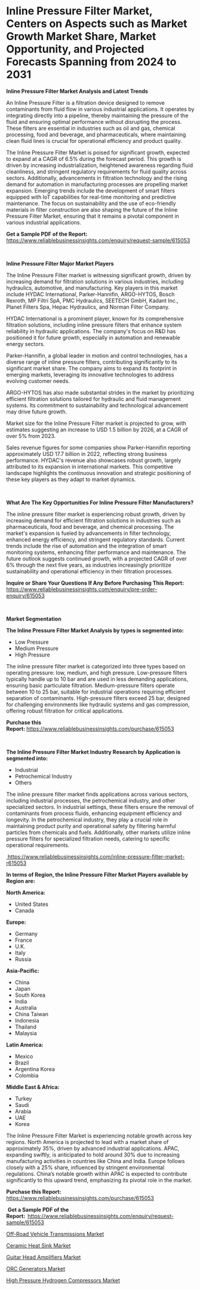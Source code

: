 <p><h1>Inline Pressure Filter Market, Centers on Aspects such as Market Growth Market Share, Market Opportunity, and Projected Forecasts Spanning from 2024 to 2031</h1></p><p><strong>Inline Pressure Filter Market Analysis and Latest Trends</strong></p>
<p><p>An Inline Pressure Filter is a filtration device designed to remove contaminants from fluid flow in various industrial applications. It operates by integrating directly into a pipeline, thereby maintaining the pressure of the fluid and ensuring optimal performance without disrupting the process. These filters are essential in industries such as oil and gas, chemical processing, food and beverage, and pharmaceuticals, where maintaining clean fluid lines is crucial for operational efficiency and product quality.</p><p>The Inline Pressure Filter Market is poised for significant growth, expected to expand at a CAGR of 6.5% during the forecast period. This growth is driven by increasing industrialization, heightened awareness regarding fluid cleanliness, and stringent regulatory requirements for fluid quality across sectors. Additionally, advancements in filtration technology and the rising demand for automation in manufacturing processes are propelling market expansion. Emerging trends include the development of smart filters equipped with IoT capabilities for real-time monitoring and predictive maintenance. The focus on sustainability and the use of eco-friendly materials in filter construction are also shaping the future of the Inline Pressure Filter Market, ensuring that it remains a pivotal component in various industrial applications.</p></p>
<p><strong>Get a Sample PDF of the Report:&nbsp;</strong> <a href="https://www.reliablebusinessinsights.com/enquiry/request-sample/615053?utm_campaign=60&utm_medium=2&utm_source=Github&utm_content=ia&utm_term=01102024&utm_id=inline-pressure-filter">https://www.reliablebusinessinsights.com/enquiry/request-sample/615053</a></p>
<p>&nbsp;</p>
<p><strong>Inline Pressure Filter Major Market Players</strong></p>
<p><p>The Inline Pressure Filter market is witnessing significant growth, driven by increasing demand for filtration solutions in various industries, including hydraulics, automotive, and manufacturing. Key players in this market include HYDAC International, Parker-Hannifin, ARGO-HYTOS, Bosch Rexroth, MP Filtri SpA, PMC Hydraulics, SEETECH GmbH, Kadant Inc., Planet Filters Spa, Hepac Hydraulics, and Norman Filter Company.</p><p>HYDAC International is a prominent player, known for its comprehensive filtration solutions, including inline pressure filters that enhance system reliability in hydraulic applications. The company's focus on R&D has positioned it for future growth, especially in automation and renewable energy sectors.</p><p>Parker-Hannifin, a global leader in motion and control technologies, has a diverse range of inline pressure filters, contributing significantly to its significant market share. The company aims to expand its footprint in emerging markets, leveraging its innovative technologies to address evolving customer needs.</p><p>ARGO-HYTOS has also made substantial strides in the market by prioritizing efficient filtration solutions tailored for hydraulic and fluid management systems. Its commitment to sustainability and technological advancement may drive future growth.</p><p>Market size for the Inline Pressure Filter market is projected to grow, with estimates suggesting an increase to USD 1.5 billion by 2026, at a CAGR of over 5% from 2023. </p><p>Sales revenue figures for some companies show Parker-Hannifin reporting approximately USD 17.7 billion in 2022, reflecting strong business performance. HYDAC's revenue also showcases robust growth, largely attributed to its expansion in international markets. This competitive landscape highlights the continuous innovation and strategic positioning of these key players as they adapt to market dynamics.</p></p>
<p>&nbsp;</p>
<p><strong>What Are The Key Opportunities For Inline Pressure Filter Manufacturers?</strong></p>
<p><p>The inline pressure filter market is experiencing robust growth, driven by increasing demand for efficient filtration solutions in industries such as pharmaceuticals, food and beverage, and chemical processing. The market's expansion is fueled by advancements in filter technology, enhanced energy efficiency, and stringent regulatory standards. Current trends include the rise of automation and the integration of smart monitoring systems, enhancing filter performance and maintenance. The future outlook suggests continued growth, with a projected CAGR of over 6% through the next five years, as industries increasingly prioritize sustainability and operational efficiency in their filtration processes.</p></p>
<p><strong>Inquire or Share Your Questions If Any Before Purchasing This Report:</strong> <a href="https://www.reliablebusinessinsights.com/enquiry/pre-order-enquiry/615053?utm_campaign=60&utm_medium=2&utm_source=Github&utm_content=ia&utm_term=01102024&utm_id=inline-pressure-filter">https://www.reliablebusinessinsights.com/enquiry/pre-order-enquiry/615053</a></p>
<p>&nbsp;</p>
<p><strong>Market Segmentation</strong></p>
<p><strong>The Inline Pressure Filter Market Analysis by types is segmented into:</strong></p>
<p><ul><li>Low Pressure</li><li>Medium Pressure</li><li>High Pressure</li></ul></p>
<p><p>The inline pressure filter market is categorized into three types based on operating pressure: low, medium, and high pressure. Low-pressure filters typically handle up to 10 bar and are used in less demanding applications, ensuring basic particulate filtration. Medium-pressure filters operate between 10 to 25 bar, suitable for industrial operations requiring efficient separation of contaminants. High-pressure filters exceed 25 bar, designed for challenging environments like hydraulic systems and gas compression, offering robust filtration for critical applications.</p></p>
<p><strong>Purchase this Report:&nbsp;</strong><a href="https://www.reliablebusinessinsights.com/purchase/615053?utm_campaign=60&utm_medium=2&utm_source=Github&utm_content=ia&utm_term=01102024&utm_id=inline-pressure-filter">https://www.reliablebusinessinsights.com/purchase/615053</a></p>
<p>&nbsp;</p>
<p><strong>The Inline Pressure Filter Market Industry Research by Application is segmented into:</strong></p>
<p><ul><li>Industrial</li><li>Petrochemical Industry</li><li>Others</li></ul></p>
<p><p>The inline pressure filter market finds applications across various sectors, including industrial processes, the petrochemical industry, and other specialized sectors. In industrial settings, these filters ensure the removal of contaminants from process fluids, enhancing equipment efficiency and longevity. In the petrochemical industry, they play a crucial role in maintaining product purity and operational safety by filtering harmful particles from chemicals and fuels. Additionally, other markets utilize inline pressure filters for specialized filtration needs, catering to specific operational requirements.</p></p>
<p><a href="https://www.reliablebusinessinsights.com/inline-pressure-filter-market-r615053?utm_campaign=60&utm_medium=2&utm_source=Github&utm_content=ia&utm_term=01102024&utm_id=inline-pressure-filter">&nbsp;https://www.reliablebusinessinsights.com/inline-pressure-filter-market-r615053</a></p>
<p><strong>In terms of Region, the Inline Pressure Filter Market Players available by Region are:</strong></p>
<p>
    <p> <strong> North America: </strong>
        <ul>
            <li>United States</li>
            <li>Canada</li>
        </ul>
        </p> 
    <p> <strong> Europe: </strong>
        <ul>
            <li>Germany</li>
            <li>France</li>
            <li>U.K.</li>
            <li>Italy</li>
            <li>Russia</li>
        </ul>
        </p> 
    <p> <strong> Asia-Pacific: </strong>
        <ul>
            <li>China</li>
            <li>Japan</li>
            <li>South Korea</li>
            <li>India</li>
            <li>Australia</li>
            <li>China Taiwan</li>
            <li>Indonesia</li>
            <li>Thailand</li>
            <li>Malaysia</li>
        </ul>
        </p> 
    <p> <strong> Latin America: </strong>
        <ul>
            <li>Mexico</li>
            <li>Brazil</li>
            <li>Argentina Korea</li>
            <li>Colombia</li>
        </ul>
        </p> 
    <p> <strong> Middle East & Africa: </strong>
        <ul>
            <li>Turkey</li>
            <li>Saudi</li>
            <li>Arabia</li>
            <li>UAE</li>
            <li>Korea</li>
        </ul>
    </p>
    </p>
<p><p>The Inline Pressure Filter Market is experiencing notable growth across key regions. North America is projected to lead with a market share of approximately 35%, driven by advanced industrial applications. APAC, expanding swiftly, is anticipated to hold around 30% due to increasing manufacturing activities in countries like China and India. Europe follows closely with a 25% share, influenced by stringent environmental regulations. China’s notable growth within APAC is expected to contribute significantly to this upward trend, emphasizing its pivotal role in the market.</p></p>
<p><strong>Purchase this Report: </strong><a href="https://www.reliablebusinessinsights.com/purchase/615053?utm_campaign=60&utm_medium=2&utm_source=Github&utm_content=ia&utm_term=01102024&utm_id=inline-pressure-filter">https://www.reliablebusinessinsights.com/purchase/615053</a></p>
<p>&nbsp;<strong>Get a Sample PDF of the Report:&nbsp;&nbsp;</strong><a href="https://www.reliablebusinessinsights.com/enquiry/request-sample/615053?utm_campaign=60&utm_medium=2&utm_source=Github&utm_content=ia&utm_term=01102024&utm_id=inline-pressure-filter">https://www.reliablebusinessinsights.com/enquiry/request-sample/615053</a></p>
<p><strong></strong></p>
<p><p><a href="https://medium.com/@newellsvvandeer37/global-off-road-vehicle-transmissions-market-opportunities-and-market-challenges-2024-2031-1e729c967cc8?postPublishedType=repub&utm_campaign=60&utm_medium=2&utm_source=Github&utm_content=ia&utm_term=01102024&utm_id=inline-pressure-filter">Off-Road Vehicle Transmissions Market</a></p><p><a href="https://github.com/MarilynDouglas476/Market-Research-Report-List-1/blob/main/ceramic-heat-sink-market.md?utm_campaign=60&utm_medium=2&utm_source=Github&utm_content=ia&utm_term=01102024&utm_id=inline-pressure-filter">Ceramic Heat Sink Market</a></p><p><a href="https://issuu.com/reportprime-2/docs/guitar-head-amplifiers-market-size-_34263bea21b89d?utm_campaign=60&utm_medium=2&utm_source=Github&utm_content=ia&utm_term=01102024&utm_id=inline-pressure-filter">Guitar Head Amplifiers Market</a></p><p><a href="https://github.com/FahadAhmed223/Market-Research-Report-List-1/blob/main/orc-generators-market.md?utm_campaign=60&utm_medium=2&utm_source=Github&utm_content=ia&utm_term=01102024&utm_id=inline-pressure-filter">ORC Generators Market</a></p><p><a href="https://www.linkedin.com/pulse/high-pressure-hydrogen-compressors-market-report-product-knpvf?utm_campaign=60&utm_medium=2&utm_source=Github&utm_content=ia&utm_term=01102024&utm_id=inline-pressure-filter">High Pressure Hydrogen Compressors Market</a></p></p>